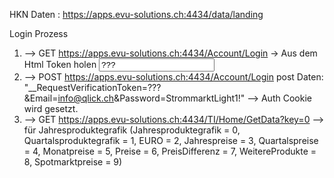 HKN Daten : https://apps.evu-solutions.ch:4434/data/landing 

Login Prozess

1. --> GET  https://apps.evu-solutions.ch:4434/Account/Login -> Aus dem Html Token holen <input name='__RequestVerificationToken' value='???'> 
2. --> POST  https://apps.evu-solutions.ch:4434/Account/Login post Daten: "__RequestVerificationToken=???&Email=info@qlick.ch&Password=StrommarktLight1!" --> Auth Cookie wird gesetzt.
3. --> GET https://apps.evu-solutions.ch:4434/TI/Home/GetData?key=0 --> für Jahresproduktegrafik  (Jahresproduktegrafik = 0, Quartalsproduktegrafik = 1, EURO = 2,  Jahrespreise = 3,  Quartalspreise = 4,  Monatpreise = 5,  Preise = 6,  PreisDifferenz = 7,  WeitereProdukte = 8,  Spotmarktpreise = 9)